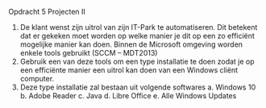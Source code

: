 Opdracht 5 Projecten II
1. De klant wenst zijn uitrol van zijn IT-Park te automatiseren. Dit betekent dat er gekeken moet
worden op welke manier je dit op een zo efficiënt mogelijke manier kan doen.
Binnen de Microsoft omgeving worden enkele tools gebruikt (SCCM – MDT2013)
2. Gebruik een van deze tools om een type installatie te doen zodat je op een efficiënte manier
een uitrol kan doen van een Windows cliënt computer.
3. Deze type installatie zal bestaan uit volgende softwares
a. Windows 10
b. Adobe Reader
c. Java
d. Libre Office
e. Alle Windows Updates

